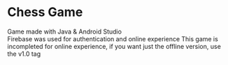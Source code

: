 # Chess Game
Game made with Java &amp; Android Studio </br>
Firebase was used for authentication and online experience
This game is incompleted for online experience, if you want just the offline version, use the v1.0 tag
